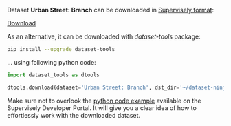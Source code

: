 Dataset **Urban Street: Branch** can be downloaded in [Supervisely format](https://developer.supervisely.com/api-references/supervisely-annotation-json-format):

 [Download](https://assets.supervisely.com/supervisely-supervisely-assets-public/teams_storage/X/F/de/y44MpXOPXhYB0oCxfPU5us96tgue1TJ79raHjBe0rHucnXAnestYo21r6Rlpx3bAlb4nug2OXf27ARNHQhw6jCZTBc1qjRmDpJM2rBYGY6lQzSzeaXGgFdHYbj9R.tar)

As an alternative, it can be downloaded with *dataset-tools* package:
``` bash
pip install --upgrade dataset-tools
```

... using following python code:
``` python
import dataset_tools as dtools

dtools.download(dataset='Urban Street: Branch', dst_dir='~/dataset-ninja/')
```
Make sure not to overlook the [python code example](https://developer.supervisely.com/getting-started/python-sdk-tutorials/iterate-over-a-local-project) available on the Supervisely Developer Portal. It will give you a clear idea of how to effortlessly work with the downloaded dataset.

